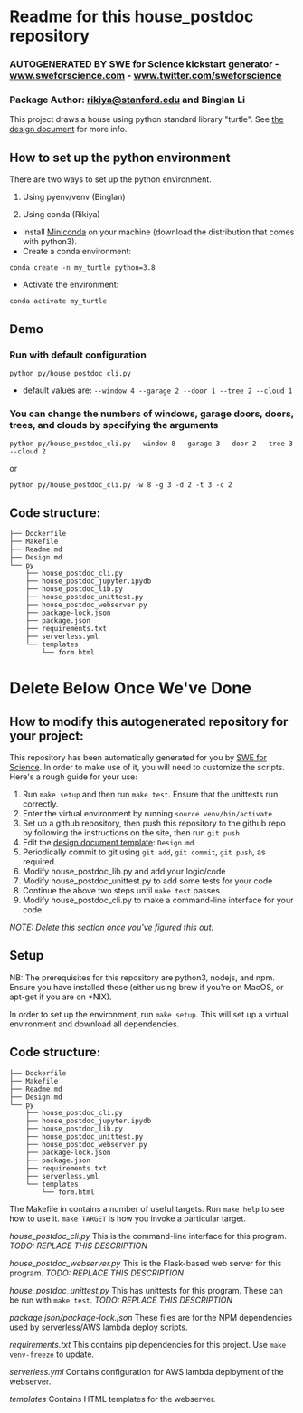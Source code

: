 # Readme for this house_postdoc repository

### AUTOGENERATED BY SWE for Science kickstart generator - www.sweforscience.com - www.twitter.com/sweforscience 

### Package Author: rikiya@stanford.edu and Binglan Li

This project draws a house using python standard library "turtle". See [the design document](Design.md) for more info.

## How to set up the python environment

There are two ways to set up the python environment.

1. Using pyenv/venv (Binglan)

1. Using conda (Rikiya)
- Install [Miniconda](https://docs.conda.io/en/latest/miniconda.html#linux-installers) on your machine (download the distribution that comes with python3).  
- Create a conda environment:
```
conda create -n my_turtle python=3.8
```  
- Activate the environment:
```
conda activate my_turtle
```  

## Demo
### Run with default configuration
```
python py/house_postdoc_cli.py
```
- default values are: `--window 4 --garage 2 --door 1 --tree 2 --cloud 1`

### You can change the numbers of windows, garage doors, doors, trees, and clouds by specifying the arguments
```
python py/house_postdoc_cli.py --window 8 --garage 3 --door 2 --tree 3 --cloud 2 
```
or
```
python py/house_postdoc_cli.py -w 8 -g 3 -d 2 -t 3 -c 2 
```

## Code structure:
```.
├── Dockerfile
├── Makefile
├── Readme.md
├── Design.md
└── py
    ├── house_postdoc_cli.py
    ├── house_postdoc_jupyter.ipydb
    ├── house_postdoc_lib.py
    ├── house_postdoc_unittest.py
    ├── house_postdoc_webserver.py
    ├── package-lock.json
    ├── package.json
    ├── requirements.txt
    ├── serverless.yml
    └── templates
        └── form.html 
```
  
  
  
# Delete Below Once We've Done  
  
  
  
  
  
## How to modify this autogenerated repository for your project:

This repository has been automatically generated for you by [SWE for Science](www.sweforscience.com).  In order to make use of it, you will need to customize the scripts. Here's a rough guide for your use:

1. Run `make setup` and then run `make test`.  Ensure that the unittests run correctly.
1. Enter the virtual environment by running `source venv/bin/activate`
1. Set up a github repository, then push this repository to the github repo by following the instructions on the site, then run `git push`
1. Edit the [design document template](Design.md): `Design.md`
1. Periodically commit to git using `git add`, `git commit`, `git push`, as required.
1. Modify house_postdoc_lib.py and add your logic/code
1. Modify house_postdoc_unittest.py to add some tests for your code
1. Continue the above two steps until `make test` passes.
1. Modify house_postdoc_cli.py to make a command-line interface for your code.
<!-- 1. Modify (or delete) house_postdoc_webserver.py -->
<!-- 1. You may add additional python dependencies using pip install *but ensure that your venv is activated before doing so, and ensure that you run `make venv-freeze` before committing and pushing code* -->
<!-- 1. If you are using a webserver, you may deploy code to *AWS Lambda* by running `sls deploy` from the `py/` directory.  You may need to edit the `serverless.yml` file. Before doing this, you will need to go to the [AWS IAM console](https://console.aws.amazon.com/iam/home#/users$new?step=details) and  grant the following permissions to the AWS IAM account which you're using here: 
```IAMFullAccess
  AmazonS3FullAccess
  AmazonAPIGatewayInvokeFullAccess
  CloudWatchFullAccess
  AmazonAPIGatewayAdministrator
  AWSCloudFormationFullAccess
  AWSLambda_FullAccess 
  ``` -->


 *_NOTE: Delete this  section once you've figured this out._*


## Setup

NB: The prerequisites for this repository are python3, nodejs, and npm. Ensure you have installed these (either using brew if you're on MacOS, or apt-get if you are on *NIX).

In order to set up the environment, run `make setup`. This will set up a virtual environment and download all dependencies.


## Code structure:
```.
├── Dockerfile
├── Makefile
├── Readme.md
├── Design.md
└── py
    ├── house_postdoc_cli.py
    ├── house_postdoc_jupyter.ipydb
    ├── house_postdoc_lib.py
    ├── house_postdoc_unittest.py
    ├── house_postdoc_webserver.py
    ├── package-lock.json
    ├── package.json
    ├── requirements.txt
    ├── serverless.yml
    └── templates
        └── form.html 
```

The Makefile in contains a number of useful targets. Run `make help` to see how to use it. `make TARGET` is how you invoke a particular target.

*house_postdoc_cli.py* This is the command-line interface for this program. _TODO: REPLACE THIS DESCRIPTION_

*house_postdoc_webserver.py* This is the Flask-based web server for this program. _TODO: REPLACE THIS DESCRIPTION_

*house_postdoc_unittest.py* This has unittests for this program. These can be run with `make test`.  _TODO: REPLACE THIS DESCRIPTION_

*package.json/package-lock.json* These files are for the NPM dependencies used by serverless/AWS lambda deploy scripts.

*requirements.txt* This contains pip dependencies for this project. Use `make venv-freeze` to update.

*serverless.yml* Contains configuration for AWS lambda deployment of the webserver.

*templates* Contains HTML templates for the webserver.

